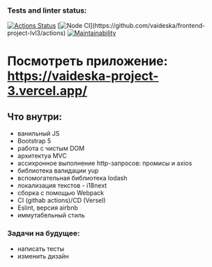 ### Tests and linter status:
[![Actions Status](https://github.com/vaideska/frontend-project-lvl3/workflows/hexlet-check/badge.svg)](https://github.com/vaideska/frontend-project-lvl3/actions)
[![Node CI](https://github.com/vaideska/frontend-project-lvl3/workflows/Node%20CI/badge.svg?)](https://github.com/vaideska/frontend-project-lvl3/actions)
[![Maintainability](https://api.codeclimate.com/v1/badges/bc01150db71cc3a29270/maintainability)](https://codeclimate.com/github/vaideska/frontend-project-lvl3/maintainability)

# Посмотреть приложение: https://vaideska-project-3.vercel.app/

## Что внутри:

* ванильный JS
* Bootstrap 5
* работа с чистым DOM
* архитектуа MVC
* ассихронное выполнение http-запросов: промисы и axios
* библиотека валидации yup
* вспомогательная библиотека lodash
* локализация текстов - i18next
* сборка с помощью Webpack
* CI (githab actions)/CD (Versel)
* Eslint, версия airbnb
* иммутабельный стиль

### Задачи на будущее:

* написать тесты
* изменить дизайн

